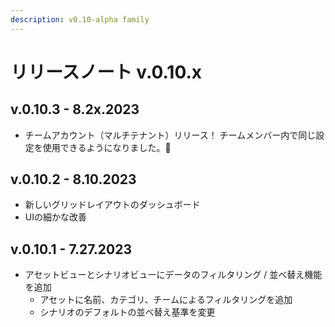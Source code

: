 ```yaml
---
description: v0.10-alpha family
---
```


# リリースノート v.0.10.x

<!--
# 🔖 リリースノート v.0.10.x
-->

## v.0.10.3 - 8.2x.2023&#x20;

* チームアカウント（マルチテナント）リリース！ チームメンバー内で同じ設定を使用できるようになりました。:tada:

## v.0.10.2 - 8.10.2023&#x20;

* 新しいグリッドレイアウトのダッシュボード
* UIの細かな改善

## v.0.10.1 - 7.27.2023&#x20;

* アセットビューとシナリオビューにデータのフィルタリング / 並べ替え機能を追加
  * アセットに名前、カテゴリ、チームによるフィルタリングを追加
  * シナリオのデフォルトの並べ替え基準を変更

